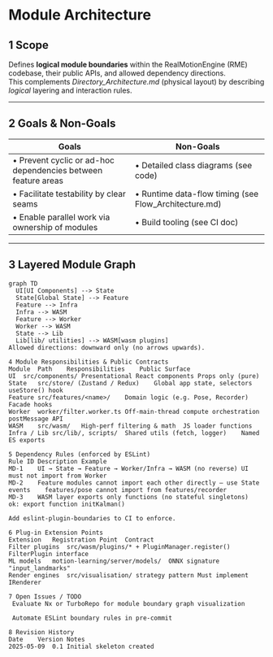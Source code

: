 # Module Architecture

## 1  Scope
Defines **logical module boundaries** within the RealMotionEngine (RME) codebase, their public APIs, and allowed dependency directions.  
This complements *Directory_Architecture.md* (physical layout) by describing *logical* layering and interaction rules.

---

## 2  Goals & Non-Goals
| Goals | Non-Goals |
| ----- | --------- |
| • Prevent cyclic or ad-hoc dependencies between feature areas | • Detailed class diagrams (see code) |
| • Facilitate testability by clear seams | • Runtime data-flow timing (see Flow_Architecture.md) |
| • Enable parallel work via ownership of modules | • Build tooling (see CI doc) |

---

## 3  Layered Module Graph
```mermaid
graph TD
  UI[UI Components] --> State
  State[Global State] --> Feature
  Feature --> Infra
  Infra --> WASM
  Feature --> Worker
  Worker --> WASM
  State --> Lib
  Lib[lib/ utilities] --> WASM[wasm plugins]
Allowed directions: downward only (no arrows upwards).

4 Module Responsibilities & Public Contracts
Module	Path	Responsibilities	Public Surface
UI	src/components/	Presentational React components	Props only (pure)
State	src/store/ (Zustand / Redux)	Global app state, selectors	useStore() hook
Feature	src/features/<name>/	Domain logic (e.g. Pose, Recorder)	Facade hooks
Worker	worker/filter.worker.ts	Off-main-thread compute orchestration	postMessage API
WASM	src/wasm/	High-perf filtering & math	JS loader functions
Infra / Lib	src/lib/, scripts/	Shared utils (fetch, logger)	Named ES exports

5 Dependency Rules (enforced by ESLint)
Rule ID	Description	Example
MD-1	UI → State → Feature → Worker/Infra → WASM (no reverse)	UI must not import from Worker
MD-2	Feature modules cannot import each other directly — use State events	features/pose cannot import from features/recorder
MD-3	WASM layer exports only functions (no stateful singletons)	ok: export function initKalman()

Add eslint-plugin-boundaries to CI to enforce.

6 Plug-in Extension Points
Extension	Registration Point	Contract
Filter plugins	src/wasm/plugins/* + PluginManager.register()	FilterPlugin interface
ML models	motion-learning/server/models/	ONNX signature "input_landmarks"
Render engines	src/visualisation/ strategy pattern	Must implement IRenderer

7 Open Issues / TODO
 Evaluate Nx or TurboRepo for module boundary graph visualization

 Automate ESLint boundary rules in pre-commit

8 Revision History
Date	Version	Notes
2025-05-09	0.1	Initial skeleton created





